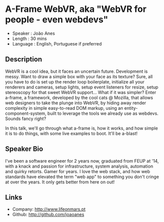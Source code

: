 A-Frame WebVR, aka "WebVR for people - even webdevs"
========================

* Speaker   : João Anes
* Length    : 30 mins
* Language  : English, Portuguese if preferred

Description
-----------

WebVR is a cool idea, but it faces an uncertain future. Development is messy. Want to draw a simple box with your face as its texture? Sure, all you have to do is set up the render loop boilerplate, initialize all your renderers and cameras, setup lights, setup event listeners for resize, setup stereoscopy for that sweet WebVR support... What if it was simpler?
Enter a-frame, a framework, developed by the cool cats @ Mozilla, that allows web designers to take the plunge into WebVR, by hiding away render complexity in simple easy-to-read DOM markup, using an entity-component-system, built to leverage the tools we already use as webdevs. Sounds fancy right? 

In this talk, we'll go through what a-frame is, how it works, and how simple it is to do things, with some live examples to boot. It'll be a-blast!

Speaker Bio
-----------

I've been a software engineer for 2 years now, graduated from FEUP at '14, with a knack and passion for infrastructure, system analysis, automation and quirky retorts. Gamer for years. I love the web stack, and how web standards have elevated the term "web app" to something you don't cringe at over the years. It only gets better from here on out!

Links
-----

* Company: http://www.lifeonmars.pt
* Github: http://github.com/joaoanes
